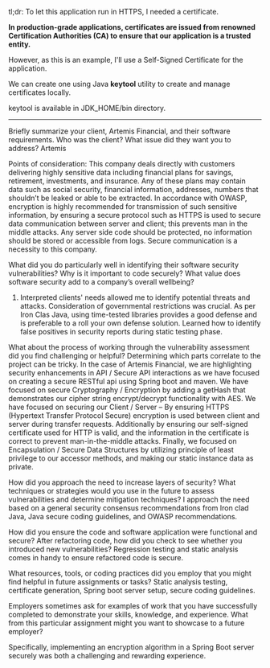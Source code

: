 tl;dr: 
To let this application run in HTTPS, I needed a certificate.

**In production-grade applications, certificates are issued from renowned Certification Authorities (CA) to ensure that our application is a trusted entity.**

However, as this is an example, I'll use a Self-Signed Certificate for the application.

We can create one using Java **keytool** utility to create and manage certificates locally.

keytool is available in JDK_HOME/bin directory.

------

Briefly summarize your client, Artemis Financial, and their software requirements. Who was the client? What issue did they want you to address?
Artemis

Points of consideration: This company deals directly with customers delivering highly sensitive data including financial plans for savings, retirement, investments, and insurance. Any of these plans may contain data such as social security, financial information, addresses, numbers that shouldn’t be leaked or able to be extracted. In accordance with OWASP, encryption is highly recommended for transmission of such sensitive information, by ensuring a secure protocol such as HTTPS is used to secure data communication between server and client; this prevents man in the middle attacks. Any server side code should be protected, no information should be stored or accessible from logs. Secure communication is a necessity to this company.

What did you do particularly well in identifying their software security vulnerabilities? Why is it important to code securely? What value does software security add to a company’s overall wellbeing?

1. Interpreted clients' needs allowed me to identify potential threats and attacks. Consideration of governmental restrictions was crucial. As per Iron Clas Java, using time-tested libraries provides a good defense and is preferable to a roll your own defense solution.
   Learned how to identify false positives in security reports during static testing phase.

What about the process of working through the vulnerability assessment did you find challenging or helpful?
Determining which parts correlate to the project can be tricky.
In the case of Artemis Financial, we are highlighting security enhancements in API / Secure API interactions as we have focused on creating a secure RESTful api using Spring boot and maven.
We have focused on secure Cryptography / Encryption by adding a getHash that demonstrates our cipher string encrypt/decrypt functionality with AES.
We have focused on securing our Client / Server – By ensuring HTTPS (Hypertext Transfer Protocol Secure) encryption is used between client and server during transfer requests. Additionally by ensuring our self-signed certificate used for HTTP is valid, and the information in the certificate is correct to prevent man-in-the-middle attacks.
Finally, we focused on Encapsulation / Secure Data Structures by utilizing principle of least privilege to our accessor methods, and making our static instance data as private.

How did you approach the need to increase layers of security? What techniques or strategies would you use in the future to assess vulnerabilities and determine mitigation techniques?
I approach the need based on a general security consensus recommendations from Iron clad Java, Java secure coding guidelines, and OWASP recommendations.

How did you ensure the code and software application were functional and secure? After refactoring code, how did you check to see whether you introduced new vulnerabilities?
Regression testing and static analysis comes in handy to ensure refactored code is secure.

What resources, tools, or coding practices did you employ that you might find helpful in future assignments or tasks?
Static analysis testing, certificate generation, Spring boot server setup, secure coding guidelines.

Employers sometimes ask for examples of work that you have successfully completed to demonstrate your skills, knowledge, and experience. What from this particular assignment might you want to showcase to a future employer?

Specifically, implementing an encryption algorithm in a Spring Boot server securely was both a challenging and rewarding experience.
